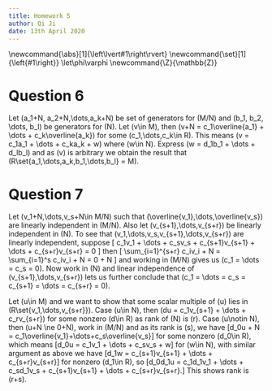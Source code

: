 ```yaml
---
title: Homework 5
author: Qi Ji
date: 13th April 2020
---
```


\newcommand{\abs}[1]{\left\lvert#1\right\rvert}
\newcommand{\set}[1]{\left\{#1\right\}}
\let\phi\varphi
\newcommand{\Z}{\mathbb{Z}}

# Question 6

Let \(a_1+N, a_2+N,\dots,a_k+N\) be set of generators for \(M/N\) and
\(b_1, b_2, \dots, b_l\) be generators for \(N\).
Let \(v\in M\), then \(v+N = c_1\overline{a_1} + \dots + c_k\overline{a_k}\) for some \(c_1,\dots,c_k\in R\).
This means \(v = c_1a_1 + \dots + c_ka_k + w\) where \(w\in N\).
Express \(w = d_1b_1 + \dots + d_lb_l\) and as \(v\) is arbitrary we obtain the result that
\(R\set{a_1,\dots,a_k,b_1,\dots,b_l} = M\).

# Question 7

Let \(v_1+N,\dots,v_s+N\in M/N\) such that
\(\overline{v_1},\dots,\overline{v_s}\) are linearly independent in \(M/N\).
Also let \(v_{s+1},\dots,v_{s+r}\) be linearly independent in \(N\).
To see that \(v_1,\dots,v_s,v_{s+1},\dots,v_{s+r}\) are linearly independent, suppose
\[ c_1v_1 + \dots + c_sv_s + c_{s+1}v_{s+1} + \dots + c_{s+r}v_{s+r} = 0 \]
then
\[ \sum_{i=1}^{s+r} c_iv_i + N = \sum_{i=1}^s c_iv_i + N = 0 + N \]
and working in \(M/N\) gives us \(c_1 = \dots = c_s = 0\).
Now work in \(N\) and linear independence of \(v_{s+1},\dots,v_{s+r}\) lets us further conclude that
\(c_1 = \dots = c_s = c_{s+1} = \dots = c_{s+r} = 0\).

Let \(u\in M\) and we want to show that some scalar multiple of \(u\) lies in \(R\set{v_1,\dots,v_{s+r}}\).
Case \(u\in N\), then \(du = c_1v_{s+1} + \dots + c_rv_{s+r}\) for some nonzero \(d\in R\) as rank of \(N\) is \(r\).
Case \(u\notin N\), then \(u+N \ne 0+N\), work in \(M/N\) and as its rank is \(s\), we have
\[d_0u + N = c_1\overline{v_1}+\dots+c_s\overline{v_s}\]
for some nonzero \(d_0\in R\), which means
\[d_0u = c_1v_1 + \dots + c_sv_s + w\]
for \(w\in N\), with similar argument as above we have
\[d_1w = c_{s+1}v_{s+1} + \dots + c_{s+r}v_{s+r}\]
for nonzero \(d_1\in R\), so
\[d_0d_1u = c_1d_1v_1 + \dots + c_sd_1v_s + c_{s+1}v_{s+1} + \dots + c_{s+r}v_{s+r}.\]
This shows rank is \(r+s\).
